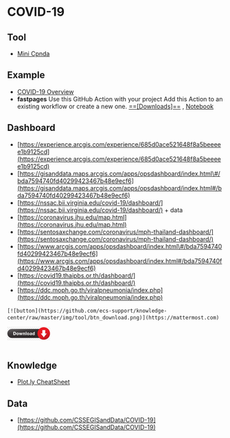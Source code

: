 # COVID-19

## Tool

* [Mini Cpnda](https://phyblas.hinaboshi.com/20190118)

## Example

* [COVID-19 Overview](https://covid19dashboards.com/covid-overview/)
* **fastpages** Use this GitHub Action with your project Add this Action to an existing workflow or create a new one. [==\[Downloads\]==](https://github.com/fastai/fastpages#colab-binder-and-github-badges) , [Notebook](https://github.com/pratapvardhan/notebooks/blob/master/covid19/covid19-overview.ipynb)

## Dashboard

* [https://experience.arcgis.com/experience/685d0ace521648f8a5beeeee1b9125cd](https://experience.arcgis.com/experience/685d0ace521648f8a5beeeee1b9125cd)
* [https://gisanddata.maps.arcgis.com/apps/opsdashboard/index.html\#/bda7594740fd40299423467b48e9ecf6](https://gisanddata.maps.arcgis.com/apps/opsdashboard/index.html#/bda7594740fd40299423467b48e9ecf6)
* [https://nssac.bii.virginia.edu/covid-19/dashboard/](https://nssac.bii.virginia.edu/covid-19/dashboard/) + data
* [https://coronavirus.jhu.edu/map.html](https://coronavirus.jhu.edu/map.html)
* [https://sentosaxchange.com/coronavirus/mph-thailand-dashboard/](https://sentosaxchange.com/coronavirus/mph-thailand-dashboard/)
* [https://www.arcgis.com/apps/opsdashboard/index.html\#/bda7594740fd40299423467b48e9ecf6](https://www.arcgis.com/apps/opsdashboard/index.html#/bda7594740fd40299423467b48e9ecf6)
* [https://covid19.thaipbs.or.th/dashboard/](https://covid19.thaipbs.or.th/dashboard/)
* [https://ddc.moph.go.th/viralpneumonia/index.php](https://ddc.moph.go.th/viralpneumonia/index.php)

```text
[![button](https://github.com/ecs-support/knowledge-center/raw/master/img/tool/btn_download.png)](https://mattermost.com)
```

[![Foo](https://github.com/ecs-support/knowledge-center/raw/master/img/tool/btn_download.png)](http://google.com.au/)

```text

```

## Knowledge

* [Plot.ly CheatSheet](https://images.plot.ly/plotly-documentation/images/python_cheat_sheet.pdf)

## Data

* [https://github.com/CSSEGISandData/COVID-19](https://github.com/CSSEGISandData/COVID-19)

